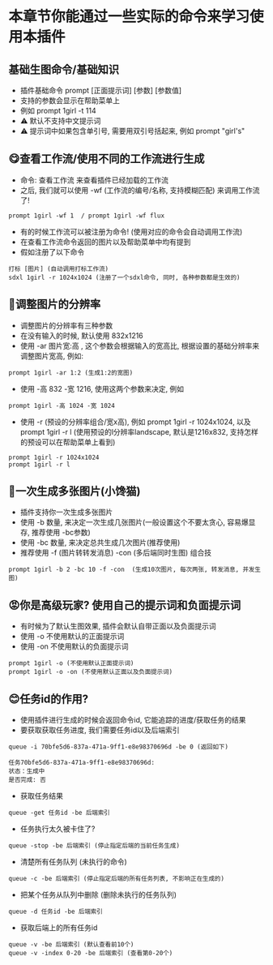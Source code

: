 # 本章节你能通过一些实际的命令来学习使用本插件

## 基础生图命令/基础知识
- 插件基础命令 prompt [正面提示词] [参数] [参数值]
- 支持的参数会显示在帮助菜单上
- 例如 prompt 1girl -t 114
- ⚠️ 默认不支持中文提示词
- ⚠️ 提示词中如果包含单引号, 需要用双引号括起来, 例如 prompt "girl's" 

## 😋查看工作流/使用不同的工作流进行生成
- 命令: 查看工作流  来查看插件已经加载的工作流
- 之后, 我们就可以使用 -wf (工作流的编号/名称, 支持模糊匹配) 来调用工作流了!
```
prompt 1girl -wf 1  / prompt 1girl -wf flux
```
- 有的时候工作流可以被注册为命令! (使用对应的命令会自动调用工作流)
- 在查看工作流命令返回的图片以及帮助菜单中均有提到
- 假如注册了以下命令
```
打标 [图片] (自动调用打标工作流)
sdxl 1girl -r 1024x1024 (注册了一个sdxl命令, 同时, 各种参数都是生效的)
```

## 🥰调整图片的分辨率
- 调整图片的分辨率有三种参数
- 在没有输入的时候, 默认使用 832x1216
- 使用 -ar 图片宽:高 , 这个参数会根据输入的宽高比, 根据设置的基础分辨率来调整图片宽高, 例如:
```
prompt 1girl -ar 1:2 (生成1:2的宽图)
```
- 使用 -高 832 -宽 1216, 使用这两个参数来决定, 例如 
```
prompt 1girl -高 1024 -宽 1024
```
- 使用 -r (预设的分辨率组合/宽x高), 例如 prompt 1girl -r 1024x1024, 以及 prompt 1girl -r l (使用预设的l分辨率landscape, 默认是1216x832, 支持怎样的预设可以在帮助菜单上看到)
```
prompt 1girl -r 1024x1024
prompt 1girl -r l
```

## 🤤一次生成多张图片(小馋猫)
- 插件支持你一次生成多张图片
- 使用 -b 数量, 来决定一次生成几张图片(一般设置这个不要太贪心, 容易爆显存, 推荐使用 -bc参数)
- 使用 -bc 数量, 来决定总共生成几次图片(推荐使用)
- 推荐使用 -f (图片转转发消息) -con (多后端同时生图) 组合技
```
prompt 1girl -b 2 -bc 10 -f -con  (生成10次图片, 每次两张, 转发消息, 并发生图)
```

## 😡你是高级玩家? 使用自己的提示词和负面提示词
- 有时候为了默认生图效果, 插件会默认自带正面以及负面提示词
- 使用 -o 不使用默认的正面提示词
- 使用 -on 不使用默认的负面提示词
```
prompt 1girl -o (不使用默认正面提示词)
prompt 1girl -o -on (不使用默认正面以及负面提示词) 
```

## 😊任务id的作用?
- 使用插件进行生成的时候会返回命令id, 它能追踪的进度/获取任务的结果
- 要获取获取任务进度, 我们需要任务id以及后端索引
```
queue -i 70bfe5d6-837a-471a-9ff1-e8e98370696d -be 0 (返回如下)

任务70bfe5d6-837a-471a-9ff1-e8e98370696d: 
状态：生成中
是否完成: 否
```
- 获取任务结果
```
queue -get 任务id -be 后端索引
```
- 任务执行太久被卡住了?
```
queue -stop -be 后端索引 (停止指定后端的当前任务生成)
```
- 清楚所有任务队列 (未执行的命令)
```
queue -c -be 后端索引 (停止指定后端的所有任务列表, 不影响正在生成的)
```
- 把某个任务从队列中删除 (删除未执行的任务队列)
```
queue -d 任务id -be 后端索引
```
- 获取后端上的所有任务id
```
queue -v -be 后端索引 (默认查看前10个)
queue -v -index 0-20 -be 后端索引 (查看第0-20个)
```
